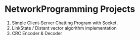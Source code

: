 # NetworkProgramming Projects

1. Simple Client-Server Chatting Program with Socket.
2. LinkState / Distant vector algorithm implementation
3. CRC Encoder & Decoder
